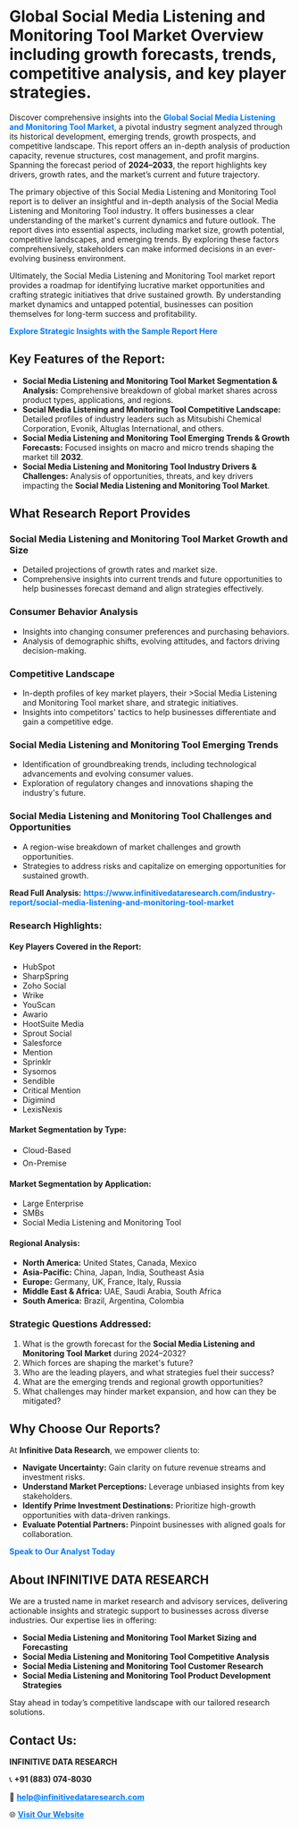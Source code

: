 <h1>Global Social Media Listening and Monitoring Tool Market Overview including growth forecasts, trends, competitive analysis, and key player strategies.</h1>
<p>
Discover comprehensive insights into the 
<a href="https://www.infinitivedataresearch.com/industry-report/social-media-listening-and-monitoring-tool-market" rel="dofollow" style="color: #007BFF; text-decoration: none;"><strong>Global Social Media Listening and Monitoring Tool Market</strong></a>, a pivotal industry segment analyzed through its historical development, emerging trends, growth prospects, and competitive landscape. This report offers an in-depth analysis of production capacity, revenue structures, cost management, and profit margins. Spanning the forecast period of <strong>2024–2033</strong>, the report highlights key drivers, growth rates, and the market’s current and future trajectory.
</p>
<p>
The primary objective of this Social Media Listening and Monitoring Tool report is to deliver an insightful and in-depth analysis of the Social Media Listening and Monitoring Tool industry. It offers businesses a clear understanding of the market's current dynamics and future outlook. The report dives into essential aspects, including market size, growth potential, competitive landscapes, and emerging trends. By exploring these factors comprehensively, stakeholders can make informed decisions in an ever-evolving business environment.
</p>
<p>
Ultimately, the Social Media Listening and Monitoring Tool market report provides a roadmap for identifying lucrative market opportunities and crafting strategic initiatives that drive sustained growth. By understanding market dynamics and untapped potential, businesses can position themselves for long-term success and profitability.
</p>
<p>
<a href="https://www.infinitivedataresearch.com/request-sample/reportId=102192" style="color: #007BFF; text-decoration: none;"><strong>Explore Strategic Insights with the Sample Report Here</strong></a>
</p>

<h2>Key Features of the Report:</h2>
<ul>
<li><strong>Social Media Listening and Monitoring Tool Market Segmentation & Analysis:</strong> Comprehensive breakdown of global market shares across product types, applications, and regions.</li>
<li><strong>Social Media Listening and Monitoring Tool Competitive Landscape:</strong> Detailed profiles of industry leaders such as Mitsubishi Chemical Corporation, Evonik, Altuglas International, and others.</li>
<li><strong>Social Media Listening and Monitoring Tool Emerging Trends & Growth Forecasts:</strong> Focused insights on macro and micro trends shaping the market till <strong>2032</strong>.</li>
<li><strong>Social Media Listening and Monitoring Tool Industry Drivers & Challenges:</strong> Analysis of opportunities, threats, and key drivers impacting the <strong>Social Media Listening and Monitoring Tool Market</strong>.</li>
</ul>

<h2>What Research Report Provides</h2>
<h3>Social Media Listening and Monitoring Tool Market Growth and Size</h3>
<ul>
<li>Detailed projections of growth rates and market size.</li>
<li>Comprehensive insights into current trends and future opportunities to help businesses forecast demand and align strategies effectively.</li>
</ul>

<h3>Consumer Behavior Analysis</h3>
<ul>
<li>Insights into changing consumer preferences and purchasing behaviors.</li>
<li>Analysis of demographic shifts, evolving attitudes, and factors driving decision-making.</li>
</ul>

<h3>Competitive Landscape</h3>
<ul>
<li>In-depth profiles of key market players, their >Social Media Listening and Monitoring Tool market share, and strategic initiatives.</li>
<li>Insights into competitors' tactics to help businesses differentiate and gain a competitive edge.</li>
</ul>

<h3>Social Media Listening and Monitoring Tool Emerging Trends</h3>
<ul>
<li>Identification of groundbreaking trends, including technological advancements and evolving consumer values.</li>
<li>Exploration of regulatory changes and innovations shaping the industry's future.</li>
</ul>

<h3>Social Media Listening and Monitoring Tool Challenges and Opportunities</h3>
<ul>
<li>A region-wise breakdown of market challenges and growth opportunities.</li>
<li>Strategies to address risks and capitalize on emerging opportunities for sustained growth.</li>
</ul>
<p><strong>Read Full Analysis:</strong> <a href="https://www.infinitivedataresearch.com/industry-report/social-media-listening-and-monitoring-tool-market" rel="dofollow" style="color: #007BFF; text-decoration: none;"><strong>https://www.infinitivedataresearch.com/industry-report/social-media-listening-and-monitoring-tool-market</strong></a></p>
<h3>Research Highlights:</h3>
<h4>Key Players Covered in the Report:</h4>
<ul><li>HubSpot</li><li>SharpSpring</li><li>Zoho Social</li><li>Wrike</li><li>YouScan</li><li>Awario</li><li>HootSuite Media</li><li>Sprout Social</li><li>Salesforce</li><li>Mention</li><li>Sprinklr</li><li>Sysomos</li><li>Sendible</li><li>Critical Mention</li><li>Digimind</li><li>LexisNexis</li></ul>
<h4>Market Segmentation by Type:</h4>
<ul><li>Cloud-Based</li><li>On-Premise</li></ul>
<h4>Market Segmentation by Application:</h4>
<ul><li>Large Enterprise</li><li>SMBs</li><li>Social Media Listening and Monitoring Tool</li></ul>

<h4>Regional Analysis:</h4>
<ul>
<li><strong>North America:</strong> United States, Canada, Mexico</li>
<li><strong>Asia-Pacific:</strong> China, Japan, India, Southeast Asia</li>
<li><strong>Europe:</strong> Germany, UK, France, Italy, Russia</li>
<li><strong>Middle East & Africa:</strong> UAE, Saudi Arabia, South Africa</li>
<li><strong>South America:</strong> Brazil, Argentina, Colombia</li>
</ul>

<h3>Strategic Questions Addressed:</h3>
<ol>
<li>What is the growth forecast for the <strong>Social Media Listening and Monitoring Tool Market</strong> during 2024–2032?</li>
<li>Which forces are shaping the market's future?</li>
<li>Who are the leading players, and what strategies fuel their success?</li>
<li>What are the emerging trends and regional growth opportunities?</li>
<li>What challenges may hinder market expansion, and how can they be mitigated?</li>
</ol>

<h2>Why Choose Our Reports?</h2>
<p>At <strong>Infinitive Data Research</strong>, we empower clients to:</p>
<ul>
<li><strong>Navigate Uncertainty:</strong> Gain clarity on future revenue streams and investment risks.</li>
<li><strong>Understand Market Perceptions:</strong> Leverage unbiased insights from key stakeholders.</li>
<li><strong>Identify Prime Investment Destinations:</strong> Prioritize high-growth opportunities with data-driven rankings.</li>
<li><strong>Evaluate Potential Partners:</strong> Pinpoint businesses with aligned goals for collaboration.</li>
</ul>
<p><a href="https://www.infinitivedataresearch.com/industry-report/social-media-listening-and-monitoring-tool-market" rel="dofollow" style="color: #007BFF; text-decoration: none;"><strong>Speak to Our Analyst Today</strong></a></p>

<h2>About INFINITIVE DATA RESEARCH</h2>
<p>We are a trusted name in market research and advisory services, delivering actionable insights and strategic support to businesses across diverse industries. Our expertise lies in offering:</p>
<ul>
<li><strong>Social Media Listening and Monitoring Tool Market Sizing and Forecasting</strong></li>
<li><strong>Social Media Listening and Monitoring Tool Competitive Analysis</strong></li>
<li><strong>Social Media Listening and Monitoring Tool Customer Research</strong></li>
<li><strong>Social Media Listening and Monitoring Tool Product Development Strategies</strong></li>
</ul>
<p>Stay ahead in today’s competitive landscape with our tailored research solutions.</p>

<h2>Contact Us:</h2>
<p><strong>INFINITIVE DATA RESEARCH</strong></p>
<p>📞 <strong>+91 (883) 074-8030</strong></p>
<p>📧 <strong><a href="mailto:help@infinitivedataresearch.com" style="color: #007BFF;">help@infinitivedataresearch.com</a></strong></p>
<p>🌐 <strong><a href="https://www.infinitivedataresearch.com" rel="dofollow" style="color: #007BFF;">Visit Our Website</a></strong></p>